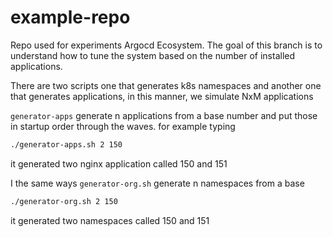 # example-repo
Repo used for experiments Argocd Ecosystem. The goal of this branch is to understand how to tune the system based on the number
of installed applications.

There are two scripts one that generates k8s namespaces and another one that generates applications, in this manner, we simulate NxM applications


`generator-apps` generate n applications from a base number and put those in startup order through the waves.
for example typing 

```bash
./generator-apps.sh 2 150
```
it generated two nginx application called 150 and 151

I the same ways `generator-org.sh` generate n namespaces from a base

```bash
./generator-org.sh 2 150
```
it generated two namespaces called 150 and 151
